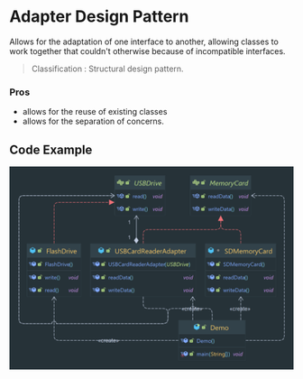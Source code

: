 # Adapter Design Pattern

Allows for the adaptation of one interface to another, allowing classes to work together that couldn't otherwise because
of incompatible interfaces.

> Classification : Structural design pattern.

### Pros

* allows for the reuse of existing classes
* allows for the separation of concerns.

## Code Example

![Adapter](../../../images/adapter.png)